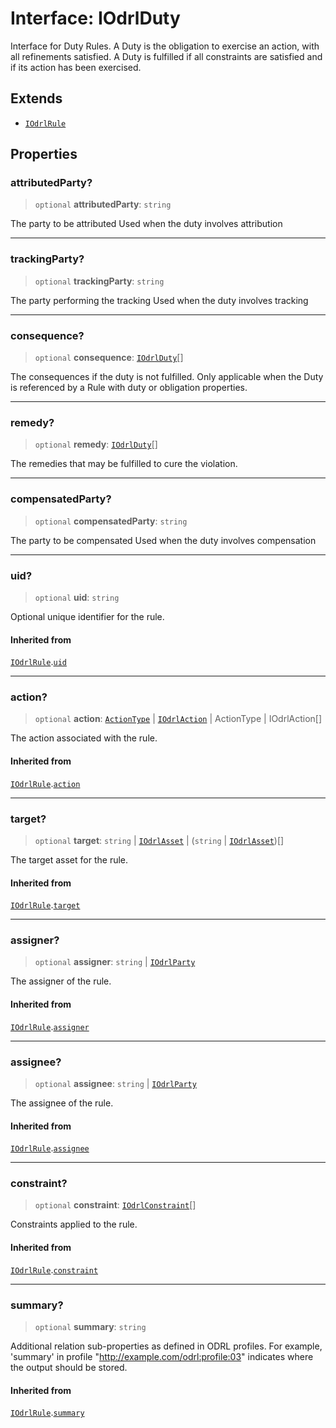 # Interface: IOdrlDuty

Interface for Duty Rules.
A Duty is the obligation to exercise an action, with all refinements satisfied.
A Duty is fulfilled if all constraints are satisfied and if its action has been exercised.

## Extends

- [`IOdrlRule`](IOdrlRule.md)

## Properties

### attributedParty?

> `optional` **attributedParty**: `string`

The party to be attributed
Used when the duty involves attribution

***

### trackingParty?

> `optional` **trackingParty**: `string`

The party performing the tracking
Used when the duty involves tracking

***

### consequence?

> `optional` **consequence**: [`IOdrlDuty`](IOdrlDuty.md)[]

The consequences if the duty is not fulfilled.
Only applicable when the Duty is referenced by a Rule with duty or obligation
properties.

***

### remedy?

> `optional` **remedy**: [`IOdrlDuty`](IOdrlDuty.md)[]

The remedies that may be fulfilled to cure the violation.

***

### compensatedParty?

> `optional` **compensatedParty**: `string`

The party to be compensated
Used when the duty involves compensation

***

### uid?

> `optional` **uid**: `string`

Optional unique identifier for the rule.

#### Inherited from

[`IOdrlRule`](IOdrlRule.md).[`uid`](IOdrlRule.md#uid)

***

### action?

> `optional` **action**: [`ActionType`](../type-aliases/ActionType.md) \| [`IOdrlAction`](IOdrlAction.md) \| ActionType \| IOdrlAction[]

The action associated with the rule.

#### Inherited from

[`IOdrlRule`](IOdrlRule.md).[`action`](IOdrlRule.md#action)

***

### target?

> `optional` **target**: `string` \| [`IOdrlAsset`](IOdrlAsset.md) \| (`string` \| [`IOdrlAsset`](IOdrlAsset.md))[]

The target asset for the rule.

#### Inherited from

[`IOdrlRule`](IOdrlRule.md).[`target`](IOdrlRule.md#target)

***

### assigner?

> `optional` **assigner**: `string` \| [`IOdrlParty`](IOdrlParty.md)

The assigner of the rule.

#### Inherited from

[`IOdrlRule`](IOdrlRule.md).[`assigner`](IOdrlRule.md#assigner)

***

### assignee?

> `optional` **assignee**: `string` \| [`IOdrlParty`](IOdrlParty.md)

The assignee of the rule.

#### Inherited from

[`IOdrlRule`](IOdrlRule.md).[`assignee`](IOdrlRule.md#assignee)

***

### constraint?

> `optional` **constraint**: [`IOdrlConstraint`](IOdrlConstraint.md)[]

Constraints applied to the rule.

#### Inherited from

[`IOdrlRule`](IOdrlRule.md).[`constraint`](IOdrlRule.md#constraint)

***

### summary?

> `optional` **summary**: `string`

Additional relation sub-properties as defined in ODRL profiles.
For example, 'summary' in profile "http://example.com/odrl:profile:03"
indicates where the output should be stored.

#### Inherited from

[`IOdrlRule`](IOdrlRule.md).[`summary`](IOdrlRule.md#summary)
